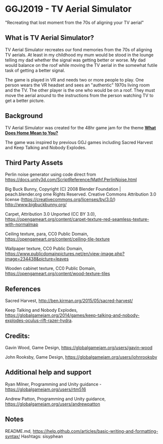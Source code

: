 # GGJ2019 - TV Aerial Simulator

"Recreating that lost moment from the 70s of aligning your TV aerial"

## What is TV Aerial Simulator?

TV Aerial Simulator recreates our fond memories from the 70s of aligning TV aerials. At least in my childhood my mum would be stood in the lounge telling my dad whether the signal was getting better or worse. My dad would balance on the roof while moving the TV aerial in the somewhat futile task of getting a better signal.

The game is played in VR and needs two or more people to play. One person wears the VR headset and sees an "authentic" 1970s living room and the TV. The other player is the one who would be on a roof. They must move the aerial around to the instructions from the person watching TV to get a better picture.

## Background

TV Aerial Simulator was created for the 48hr game jam for the theme [**What Does Home Mean to You?**](https://globalgamejam.org/news/theme-global-game-jam-2019-%E2%80%A6)

The game was inspired by previous GGJ games including Sacred Harvest and Keep Talking and Nobody Explodes.

## Third Party Assets

Perlin noise generator using code direct from https://docs.unity3d.com/ScriptReference/Mathf.PerlinNoise.html

Big Buck Bunny, Copyright (C) 2008 Blender Foundation | peach.blender.org ome Rights Reserved. Creative Commons Attribution 3.0 license (https://creativecommons.org/licenses/by/3.0/)
http://www.bigbuckbunny.org/

Carpet, Attribution 3.0 Unported (CC BY 3.0), https://opengameart.org/content/carpet-texture-red-seamless-texture-with-normalmap

Ceiling texture, para, CC0 Public Domain, https://opengameart.org/content/ceiling-tile-texture

Wallpaper texture, CC0 Public Domain, https://www.publicdomainpictures.net/en/view-image.php?image=234438&picture=leaves

Wooden cabinet texture, CC0 Public Domain, https://opengameart.org/content/wood-texture-tiles

## References
Sacred Harvest, http://ben.kirman.org/2015/05/sacred-harvest/

Keep Talking and Nobody Explodes, https://globalgamejam.org/2014/games/keep-talking-and-nobody-explodes-oculus-rift-razer-hydra.

## Credits:

Gavin Wood, Game Design, https://globalgamejam.org/users/gavin-wood

John Rooksby, Game Design, https://globalgamejam.org/users/johnrooksby

## Additional help and support

Ryan Milner, Programming and Unity guidance - https://globalgamejam.org/users/rtm516

Andrew Patton, Programming and Unity guidance, https://globalgamejam.org/users/andrewpatton

## Notes

README.md, https://help.github.com/articles/basic-writing-and-formatting-syntax/
Hashtags: sisyphean
